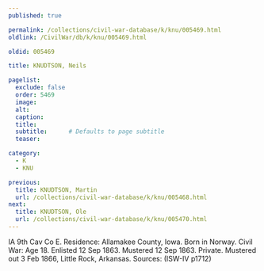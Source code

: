 ```yaml
---
published: true

permalink: /collections/civil-war-database/k/knu/005469.html
oldlink: /CivilWar/db/k/knu/005469.html

oldid: 005469

title: KNUDTSON, Neils

pagelist:
  exclude: false
  order: 5469
  image: 
  alt:
  caption:
  title:
  subtitle:      # Defaults to page subtitle
  teaser:

category: 
  - K 
  - KNU

previous:
  title: KNUDTSON, Martin
  url: /collections/civil-war-database/k/knu/005468.html  
next:
  title: KNUDTSON, Ole
  url: /collections/civil-war-database/k/knu/005470.html   
---
```

IA 9th Cav Co E. Residence: Allamakee County, Iowa. Born in Norway. Civil War: Age 18. Enlisted 12 Sep 1863. Mustered 12 Sep 1863. Private. Mustered out 3 Feb 1866, Little Rock, Arkansas. Sources: (ISW-IV p1712)